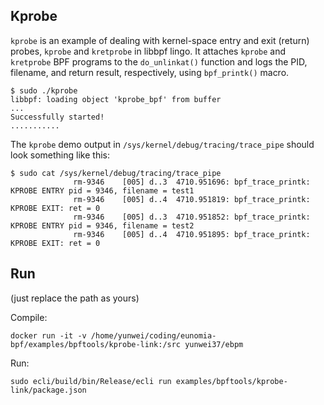 ## Kprobe

`kprobe` is an example of dealing with kernel-space entry and exit (return)
probes, `kprobe` and `kretprobe` in libbpf lingo. It attaches `kprobe` and
`kretprobe` BPF programs to the `do_unlinkat()` function and logs the PID,
filename, and return result, respectively, using `bpf_printk()` macro.

```shell
$ sudo ./kprobe
libbpf: loading object 'kprobe_bpf' from buffer
...
Successfully started!
...........
```

The `kprobe` demo output in `/sys/kernel/debug/tracing/trace_pipe` should look
something like this:

```shell
$ sudo cat /sys/kernel/debug/tracing/trace_pipe
              rm-9346    [005] d..3  4710.951696: bpf_trace_printk: KPROBE ENTRY pid = 9346, filename = test1
              rm-9346    [005] d..4  4710.951819: bpf_trace_printk: KPROBE EXIT: ret = 0
              rm-9346    [005] d..3  4710.951852: bpf_trace_printk: KPROBE ENTRY pid = 9346, filename = test2
              rm-9346    [005] d..4  4710.951895: bpf_trace_printk: KPROBE EXIT: ret = 0
```

## Run

(just replace the path as yours)

Compile:

```console
docker run -it -v /home/yunwei/coding/eunomia-bpf/examples/bpftools/kprobe-link:/src yunwei37/ebpm
```

Run:

```console
sudo ecli/build/bin/Release/ecli run examples/bpftools/kprobe-link/package.json
```